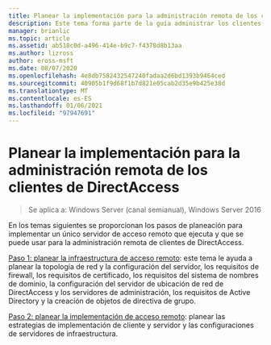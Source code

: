 ```yaml
---
title: Planear la implementación para la administración remota de los clientes de DirectAccess
description: Este tema forma parte de la guía administrar los clientes de DirectAccess de forma remota en Windows Server 2016.
manager: brianlic
ms.topic: article
ms.assetid: ab518c0d-a496-414e-b9c7-f4378d8b13aa
ms.author: lizross
author: eross-msft
ms.date: 08/07/2020
ms.openlocfilehash: 4e8db7582432547240fadaa2d6bd1393b9464ced
ms.sourcegitcommit: 40905b1f9d68f1b7d821e05cab2d35e9b425e38d
ms.translationtype: MT
ms.contentlocale: es-ES
ms.lasthandoff: 01/06/2021
ms.locfileid: "97947691"
---
```

# <a name="plan-deployment-for-remote-management-of-directaccess-clients"></a>Planear la implementación para la administración remota de los clientes de DirectAccess

>Se aplica a: Windows Server (canal semianual), Windows Server 2016

En los temas siguientes se proporcionan los pasos de planeación para implementar un único servidor de acceso remoto que ejecuta y que se puede usar para la administración remota de clientes de DirectAccess.

[Paso 1: planear la infraestructura de acceso remoto](Step-1-Plan-the-Remote-Access-Infrastructure.md): este tema le ayuda a planear la topología de red y la configuración del servidor, los requisitos de firewall, los requisitos de certificado, los requisitos del sistema de nombres de dominio, la configuración del servidor de ubicación de red de DirectAccess y los servidores de administración, los requisitos de Active Directory y la creación de objetos de directiva de grupo.

[Paso 2: planear la implementación de acceso remoto](Step-2-Plan-the-Remote-Access-Deployment.md): planear las estrategias de implementación de cliente y servidor y las configuraciones de servidores de infraestructura.




